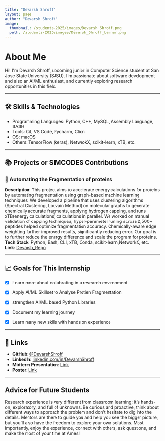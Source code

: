 ```yaml
---
title: "Devarsh Shroff"
layout: page
author: "Devarsh Shroff"
image:
  thumbnail: /students-2025/images/Devarsh_Shroff.png
  path: /students-2025/images/Devarsh_Shroff_banner.png
---
```


# About Me

Hi! I'm Devarsh Shroff, upcoming junior in Computer Science student at San 
Jose State University (SJSU). I’m passionate about software development and also 
an AI/ML enthusiast, and currently exploring research opportunities in this field.

---

## 🛠 Skills & Technologies

- Programming Languages: Python, C++, MySQL, Assembly Language, BASH 
- Tools: Git, VS Code, Pycharm, Clion
- OS: macOS
- Others: TensorFlow (keras), NetwrokX, scikit-learn, xTB, etc. 

---

## 📚 Projects or SIMCODES Contributions

### 📌 Automating the Fragmentation of proteins

**Description**: This project aims to accelerate energy calculations for proteins by automating fragmentation using graph-based machine learning techniques.
 We developed a pipeline that uses clustering algorithms (Spectral Clustering, Louvain Method) on molecular graphs to generate chemically accurate fragments,
 applying hydrogen capping, and runs xTB(energy calculations) calculations in parallel.  We worked on manual validation of capping techniques, hyper-parameter
 tuning across 2,500+ peptides helped optimize fragmentation accuracy. Chemically-aware edge weighting further improved results, significantly reducing error.
 Our goal is to further reduce the energy difference and scale the program for proteins.  
**Tech Stack**: Python, Bash, CLI, xTB, Conda, scikit-learn,NetworkX, etc.  
**Link**: [Devarsh_Repo](https://github.com/SIMCODES-ISU/Devarsh_Repo)


---

## 📈 Goals for This Internship

- [x]  Learn more about collabrating in a research environment 
- [x]  Apply AI/ML Skillset to Analyse Protien Fragmentation 
- [x]  strengthen AI/ML based Python Libraries 
- [x]  Document my learning journey
- [x] Learn many new skills with hands on experience 


---

## 🔗 Links

- **GitHub**: [@DevarshShroff](https://github.com/DevarshShroff)
- **LinkedIn**: [linkedin.com/in/DevarshShroff](https://www.linkedin.com/in/devarsh-shroff-83b1472a2/)
- **Midterm Presentation**: [Link](https://github.com/SIMCODES-ISU/talks_from_the_past/tree/main/2025/midterm_presentations/shroff.pdf)
- **Poster**: [Link](https://github.com/SIMCODES-ISU/talks_from_the_past/tree/main/2025/posters/shroff.pdf)

---

## Advice for Future Students

Research experience is very different from classroom learning; it's hands-on, exploratory, and full of unknowns. Be curious and proactive, think about different
 ways to approach the problem and don’t hesitate to dig into the details. Mentors are there to guide you and help you see the bigger picture, but you’ll also have
 the freedom to explore your own solutions. Most importantly, enjoy the experience, connect with others, ask questions, and make the most of your time at Ames!
